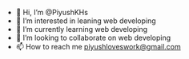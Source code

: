 - 👋 Hi, I’m @PiyushKHs
- 👀 I’m interested in leaning web developing 
- 🌱 I’m currently learning web developing
- 💞️ I’m looking to collaborate on web developing
- 📫 How to reach me piyushloveswork@gmail.com

<!---
PiyushKHs/PiyushKHs is a ✨ special ✨ repository because its `README.md` (this file) appears on your GitHub profile.
You can click the Preview link to take a look at your changes.
--->
